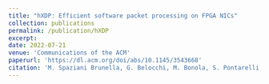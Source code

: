 ```yaml
---
title: "hXDP: Efficient software packet processing on FPGA NICs"
collection: publications
permalink: /publication/hXDP
excerpt:
date: 2022-07-21
venue: 'Communications of the ACM'
paperurl: 'https://dl.acm.org/doi/abs/10.1145/3543668'
citation: 'M. Spaziani Brunella, G. Belocchi, M. Bonola, S. Pontarelli, G. Siracusano, G. Bianchi, A. Cammarano, <b><u>A. Palumbo</u></b>, L. Petrucci and R. Bifulco (2022). &quot;hXDP: Efficient software packet processing on FPGA NICs&quot; <i>Communications of the ACM</i>.'
---
```

